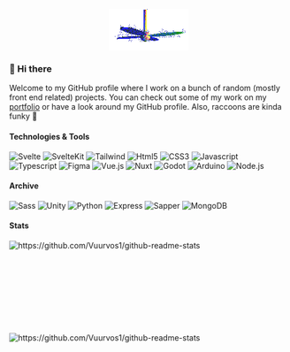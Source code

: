 <div align="center">
  <img src="./img/fan.gif" alt="Fan" align="center">
</div>

### 👋 Hi there

Welcome to my GitHub profile where I work on a bunch of random (mostly front end related) projects. You can check out some of my work on my [portfolio](https://schelpkikker.nl) or have a look around my GitHub profile.
Also, raccoons are kinda funky 🦝

#### Technologies & Tools

![Svelte](https://img.shields.io/badge/-Svelte-black?style=flat&logo=Svelte)
![SvelteKit](https://img.shields.io/badge/-SvelteKit-black?style=flat&logo=Svelte)
![Tailwind](https://img.shields.io/badge/-Tailwind-black?style=flat&logo=Tailwindcss)
![Html5](https://img.shields.io/badge/-HTML-black?style=flat&logo=Html5)
![CSS3](https://img.shields.io/badge/-CSS-black?style=flat&logo=CSS3&logoColor=2965f1)
![Javascript](https://img.shields.io/badge/-Javascript-black?style=flat&logo=Javascript)
![Typescript](https://img.shields.io/badge/-Typescript-black?style=flat&logo=Typescript)
![Figma](https://img.shields.io/badge/-Figma-black?style=flat&logo=Figma&logoColor=white)
![Vue.js](https://img.shields.io/badge/-Vue-black?style=flat&logo=Vue.js)
![Nuxt](https://img.shields.io/badge/-Nuxt-black?style=flat&logo=nuxt.js)
![Godot](https://img.shields.io/badge/-Godot-black?style=flat&logo=godot-engine)
![Arduino](https://img.shields.io/badge/-Arduino-black?style=flat&logo=arduino)
![Node.js](https://img.shields.io/badge/-Node.js-black?style=flat&logo=Node.js)

#### Archive

![Sass](https://img.shields.io/badge/-Sass-black?style=flat&logo=Sass)
![Unity](https://img.shields.io/badge/-Unity-black?style=flat&logo=unity)
![Python](https://img.shields.io/badge/-Python-black?style=flat&logo=Python)
![Express](https://img.shields.io/badge/-Express-black?style=flat&logo=Express)
![Sapper](https://img.shields.io/badge/-Sapper-black?style=flat&logo=Svelte&logoColor=159497)
![MongoDB](https://img.shields.io/badge/-MongoDB-black?style=flat&logo=Mongodb)

#### Stats

<p>
  <img align="left" width="420" height="165" src="https://github-readme-stats.vercel.app/api?username=vuurvos1&show_icons=true&title_color=fff&icon_color=79ff97&text_color=9f9f9f&bg_color=151515" alt="https://github.com/Vuurvos1/github-readme-stats">
  
  <img align="center" height="165" src="https://github-readme-stats.vercel.app/api/top-langs/?username=vuurvos1&layout=compact&title_color=fff&text_color=9f9f9f&bg_color=151515" alt="https://github.com/Vuurvos1/github-readme-stats">
</p>

